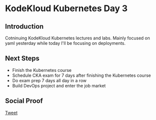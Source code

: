 
# KodeKloud Kubernetes Day 3

## Introduction

Cotninuing KodeKloud Kubernetes lectures and labs. Mainly focused on yaml yesterday while today I'll be focusing on deployments.

## Next Steps

- Finish the Kubernetes course
- Schedule CKA exam for 7 days after finishing the Kubernetes course
- Do exam prep 7 days all day in a row
- Build DevOps project and enter the job market

## Social Proof

[Tweet](https://twitter.com/lrnallday/status/1328285672168361986)
